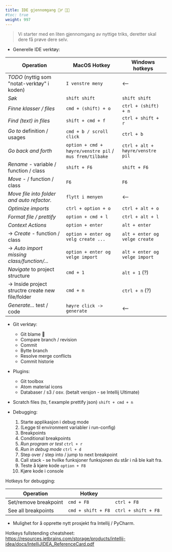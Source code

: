```yaml
---
title: IDE gjennomgang 🚶‍♂️ 👩‍🏫
#toc: true
weight: 997
---
```


> Vi starter med en liten gjennomgang av nyttige triks, deretter skal dere få prøve dere selv.

- Generelle IDE verktøy:

| Operation                                         | MacOS Hotkey                                            | Windows hotkeys                  | 
|---------------------------------------------------|---------------------------------------------------------|----------------------------------|
| *TODO* (nyttig som "notat-verktøy" i koden)       | `I venstre meny`                                        | <--                              |
| *Søk*                                             | `shift shift`                                           | `shift shift`                    |
| *Finne klasser / files*                           | `cmd + (shift) + o`                                     | `ctrl + (shift) + n`             |
| *Find (text) in files*                            | `shift + cmd + f`                                       | `ctrl + shift + r`               |
| *Go to* definition / usages                       | `cmd + b / scroll click`                                | `ctrl + b`                       |
| *Go back and forth*                               | `option + cmd + høyre/venstre pil` / `mus frem/tilbake` | `ctrl + alt + høyre/venstre pil` |
| *Rename* - variable / function / class            | `shift + F6`                                            | `shift + F6`                     |
| *Move* - / function / class                       | `F6`                                                    | `F6`                             |
| *Move file into folder and auto refactor.*        | `flytt i menyen`                                        | <--                              |
| *Optimize imports*                                | `ctrl + option + o`                                     | `ctrl + alt + o`                 |
| *Format file / prettify*                          | `option + cmd + l`                                      | `ctrl + alt + l`                 |
| *Context Actions*                                 | `option + enter`                                        | `alt + enter`                    |
| -> *Create* - function / class                    | `option + enter og velg create ...`                     | `alt + enter og velge create`    |
| -> *Auto import missing class/function/...*       | `option + enter og velge import`                        | `alt + enter og velge import`    |
| *Navigate* to project structure                   | `cmd + 1`                                               | `alt + 1` (?)                    |
| -> Inside project structre create new file/folder | `cmd + n`                                               | `ctrl + n` (?)                   |
| *Generate...* test / code                         | `høyre click -> generate `                              | <--                              |

- Git verktøy:
    - Git blame 🙈
    - Compare branch / revision
    - Commit
    - Bytte branch
    - Resolve merge conflicts
    - Commit historie

- Plugins:
    - Git toolbox
    - Atom material icons
    - Databaser / s3 / osv. (betalt versjon - se Intellij Ultimate)

- Scratch files (to, f.example prettify json) `shift + cmd + n`

- Debugging:
    1. Starte applikasjon i debug mode
    2. (Legge til environment variabler i run-config)
    3. Breakpoints
    4. Conditional breakpoints
    5. *Run program or test* `ctrl + r`
    6. *Run in debug mode* `ctrl + d`
    7. Step over / step into / jump to next breakpoint
    8. Call stack - se hvilke funksjoner funksjonen du står i nå ble kalt fra.
    9. Teste å kjøre kode `option + F8`
    10. Kjøre kode i console

Hotkeys for debugging:

| Operation             | Hotkey             |                     |
|-----------------------|--------------------|---------------------|
| Set/remove breakpoint | `cmd + F8`         | `ctrl + F8`         |
| See all breakpoints   | `cmd + shift + F8` | `ctrl + shift + F8` |

- Mulighet for å opprette nytt prosjekt fra Intellij / PyCharm.

Hotkeys fullstending
cheatsheet: https://resources.jetbrains.com/storage/products/intellij-idea/docs/IntelliJIDEA_ReferenceCard.pdf

